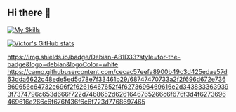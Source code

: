 ## Hi there 👋

[![My Skills](https://skillicons.dev/icons?i=c,cpp,python,rust,bash)](https://skillicons.dev)

[![Victor's GitHub stats](https://github-readme-stats.vercel.app/api?username=victorHSS)](https://github.com/victorHSS/github-readme-stats)


[https://img.shields.io/badge/Debian-A81D33?style=for-the-badge&logo=debian&logoColor=white
](https://camo.githubusercontent.com/b99344397ca5e49f63a56a1ee07eb8fecc717625adecf682f517b4e136048b2b/68747470733a2f2f696d672e736869656c64732e696f2f62616467652f4c696272654f66666963652d3138413330333f7374796c653d666f722d7468652d6261646765266c6f676f3d4c696272654f6666696365266c6f676f436f6c6f723d7768697465)
https://camo.githubusercontent.com/cecac57eefa8900b49c3d425edae57d63dda6622c48ede5ed5d78e7f33461b29/68747470733a2f2f696d672e736869656c64732e696f2f62616467652f4f6273696469616e2d3438333639393f7374796c653d666f722d7468652d6261646765266c6f676f3d4f6273696469616e266c6f676f436f6c6f723d7768697465


<!--
**victorHSS/victorHSS** is a ✨ _special_ ✨ repository because its `README.md` (this file) appears on your GitHub profile.

Here are some ideas to get you started:

- 🔭 I’m currently working on ...
- 🌱 I’m currently learning ...
- 👯 I’m looking to collaborate on ...
- 🤔 I’m looking for help with ...
- 💬 Ask me about ...
- 📫 How to reach me: ...
- 😄 Pronouns: ...
- ⚡ Fun fact: ...
-->
